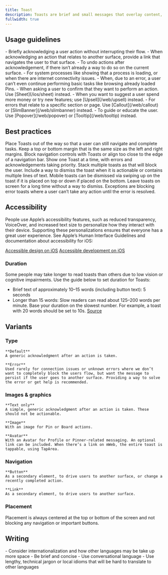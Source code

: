 ```yaml
---
title: Toast
description: Toasts are brief and small messages that overlay content, but do not block the user’s flow, as they are out of the way and ephemeral. Toasts do not require user action and primarily acknowledge that a user has performed an action or completed a task.
fullwidth: true
---
```


<ImgContainer src="https://i.pinimg.com/originals/8e/6e/e2/8e6ee211ccfa215645f98e7538f3c76b.jpg" noPadding alt="an example of toast"/>

## Usage guidelines

<TwoCol>
  <Group>
    <Do title="When to use" />    
    - Briefly acknowledging a user action without interrupting their flow.
    - When acknowledging an action that relates to another surface, provide a link that navigates the user to that surface.
    - To undo actions after acknowledgement, if there isn’t already a way to do so on the current surface.
    - For system processes like showing that a process is loading, or when there are internet connectivity issues.
  </Group>
  <Group>
  <Dont title="When not to use" />
  - When, due to an error, a user can’t even continue performing basic tasks like browsing already loaded Pins.
  - When asking a user to confirm that they want to perform an action. Use [Sheet](/ios/sheet) instead.
  - When you want to suggest a user spend more money or try new features; use [Upsell](/web/upsell) instead.
  - For errors that relate to a specific section or page. Use [Callout](/web/callout) or [SlimBanner](/web/slimbanner) instead.
  - To guide or educate the user. Use [Popover](/web/popover) or [Tooltip](/web/tooltip) instead.
  </Group>
</TwoCol>

## Best practices
<TwoCol>
  <Group>
    <ImgContainer src="https://i.pinimg.com/originals/77/09/34/77093471a8c08670bb416a742ac13ace.jpg" alt="example with toast with unblocking placement"/>
    <Do title="Do" />
    Place Toasts out of the way so that a user can still navigate and complete tasks. Keep a top or bottom margin that is the same size as the left and right margins.
  </Group>
  <Group>
    <ImgContainer src="https://i.pinimg.com/originals/fb/8b/8c/fb8b8c73d9103201cac4b8e366bfd627.jpg" alt="example of with blocking placement"/>
    <Dont title="Don't" />
    Block navigation controls with Toasts or align too close to the edge of a navigation bar.
  </Group>
  <Group>
    <ImgContainer src="https://i.pinimg.com/originals/7f/af/f0/7faff01d9c493be15ffb8742735c9b15.jpg" alt="example of showing one toast"/>
    <Do title="Do" />
    Show one Toast at a time, with errors and acknowledgements taking priority.
  </Group>
  <Group>
    <ImgContainer src="https://i.pinimg.com/originals/00/c4/96/00c49608baafa2cd3eb0cd3f4bd5086a.jpg" alt="example of showing multiple toasts"/>
    <Dont title="Don't" />
    Stack multiple toasts as that will block the user.
  </Group>
  <Group>
    <ImgContainer src="https://i.pinimg.com/originals/ee/2d/1a/ee2d1acda7fb690b4a6de04ae2fc3d23.jpg" alt="example of a dismissible toast"/>
    <Do title="Do" />
    Include a way to dismiss the toast when it is actionable or contains multiple lines of text. Mobile toasts can be dismissed via swiping up on the toast if it is placed on top or down if placed on the bottom.
  </Group>
  <Group>
    <ImgContainer src="https://i.pinimg.com/originals/46/66/2c/46662cf86e721af0d755f27100b05771.jpg" alt="example of leaving a toast on screen"/>
    <Dont title="Don't" />
    Leave toasts on screen for a long time without a way to dismiss. Exceptions are blocking error toasts where a user can’t take any action until the error is resolved.
  </Group>
</TwoCol>

## Accessibility

People use Apple’s accessibility features, such as reduced transparency, VoiceOver, and increased text size to personalize how they interact with their device. Supporting these personalizations ensures that everyone has a great user experience. See Apple’s Human Interface Guidelines and documentation about accessibility for iOS:

[Accessible design on iOS](https://developer.apple.com/design/human-interface-guidelines/accessibility/overview/introduction/)
[Accessible development on iOS](https://developer.apple.com/accessibility/ios/)

### Duration
Some people may take longer to read toasts than others due to low vision or cognitive impairments. Use the guide below to set duration for Toasts:

- Brief text of approximately 10–15 words (including button text): 5 seconds
- Longer than 15 words: Slow readers can read about 125–200 words per minute. Base your duration on the slowest number. For example, a toast with 20 words should be set to 10s. [Source](https://capitalizemytitle.com/reading-time/3000-words/)

## Variants

### Type

<TwoCol>
  <Group>
    <ImgContainer src="https://i.pinimg.com/originals/77/b6/1b/77b61ba14fa3aa95d8124994a387fc51.jpg" noPadding alt="default toast"/>
    
    **Default**
    A generic acknowledgment after an action is taken.
  </Group>
  <Group>
    <ImgContainer src="https://i.pinimg.com/originals/1d/e0/04/1de004b81b15d909062a2f6d055137d5.jpg" noPadding alt="error toast"/>
   
    **Error**
    Used rarely for connection issues or unknown errors where we don’t want to completely block the users flow, but want the message to persist if the user goes to another surface. Providing a way to solve the error or get help is recommended.
  </Group>
  
</TwoCol>

### Images & graphics

<TwoCol>
  <Group>
    <ImgContainer src="https://i.pinimg.com/originals/fd/30/62/fd30629c36b5a2a799689e1fa33d9add.jpg" noPadding alt="text only toast"/>
    
    **Text only**
    A simple, generic acknowledgment after an action is taken. These should not be actionable.
  </Group>
  <Group>
    <ImgContainer src="https://i.pinimg.com/originals/77/b6/1b/77b61ba14fa3aa95d8124994a387fc51.jpg" noPadding alt="toast with image"/>
    
    **Image**
    With an image for Pin or Board actions.
  </Group>
</TwoCol>
<TwoCol>
  <Group>
    <ImgContainer src="https://i.pinimg.com/originals/17/68/e3/1768e3b164a4a67f163b6ec216b0a680.jpg" noPadding alt="toast with avatar"/>
    
    **Avatar**
    With an Avatar for Profile or Pinner-related messaging. An optional link can be included. When there’s a link on mWeb, the entire toast is tappable, using TapArea.
  </Group>
  <Group>

  </Group>
</TwoCol>

### Navigation

<TwoCol>
  <Group>
    <ImgContainer src="https://i.pinimg.com/originals/d1/6d/53/d16d5368753bb66ed4b43768cec1673f.jpg" noPadding alt="toast with button"/>
    
    **Button**
    As a secondary element, to drive users to another surface, or change a recently completed action.
  </Group>
  <Group>
    <ImgContainer src="https://i.pinimg.com/originals/be/96/f2/be96f2a755e144ef7554135f6c166b56.jpg" noPadding alt="toast with link"/>
    
    **Link**
    As a secondary element, to drive users to another surface.
  </Group>
</TwoCol>

### Placement

Placement is always centered at the top or bottom of the screen and not blocking any navigation or important buttons.

## Writing

<TwoCol>
  <Group>
    <Do title="Do" />      
  - Consider internationalization and how other languages may be take up more space
  - Be brief and concise
  - Use conversational language
  </Group>
  <Group>
  <Dont title="Don't" />
  - Use lengthy, technical jargon or local idioms that will be hard to translate to other languages
  </Group>
</TwoCol>


